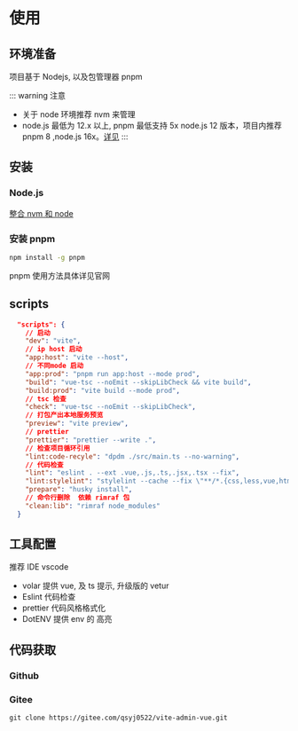 # 使用

## 环境准备

项目基于 Nodejs, 以及包管理器 pnpm

::: warning 注意

- 关于 node 环境推荐 nvm 来管理
- node.js 最低为 12.x 以上, pnpm 最低支持 5x node.js 12 版本，项目内推荐 pnpm 8 ,node.js 16x。[详见](https://pnpm.io/installation)
  :::

## 安装

### Node.js

[整合 nvm 和 node](https://qsyjlab.club/article/317)

### 安装 pnpm

```sh
npm install -g pnpm
```

pnpm 使用方法具体详见官网

## scripts

```json
  "scripts": {
    // 启动
    "dev": "vite",
    // ip host 启动
    "app:host": "vite --host",
    // 不同mode 启动
    "app:prod": "pnpm run app:host --mode prod",
    "build": "vue-tsc --noEmit --skipLibCheck && vite build",
    "build:prod": "vite build --mode prod",
    // tsc 检查
    "check": "vue-tsc --noEmit --skipLibCheck",
    // 打包产出本地服务预览
    "preview": "vite preview",
    // prettier
    "prettier": "prettier --write .",
    // 检查项目循环引用
    "lint:code-recyle": "dpdm ./src/main.ts --no-warning",
    // 代码检查
    "lint": "eslint . --ext .vue,.js,.ts,.jsx,.tsx --fix",
    "lint:stylelint": "stylelint --cache --fix \"**/*.{css,less,vue,html}\" --cache --cache-location node_modules/.cache/stylelint/",
    "prepare": "husky install",
    // 命令行删除  依赖 rimraf 包
    "clean:lib": "rimraf node_modules"
  }
```

## 工具配置

推荐 IDE vscode

- volar 提供 vue, 及 ts 提示, 升级版的 vetur
- Eslint 代码检查
- prettier 代码风格格式化
- DotENV 提供 env 的 高亮

## 代码获取

### Github

### Gitee

```shell
git clone https://gitee.com/qsyj0522/vite-admin-vue.git
```
